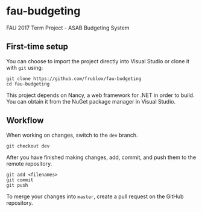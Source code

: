 # fau-budgeting
FAU 2017 Term Project - ASAB Budgeting System 

## First-time setup

You can choose to import the project directly into Visual Studio or clone it with `git` using:

    git clone https://github.com/frublox/fau-budgeting
    cd fau-budgeting

This project depends on Nancy, a web framework for .NET in order to build. You can obtain it from the NuGet package manager in Visual Studio.

## Workflow

When working on changes, switch to the `dev` branch.

    git checkout dev

After you have finished making changes, add, commit, and push them to the remote repository.

    git add <filenames>
    git commit
    git push

To merge your changes into `master`, create a pull request on the GitHub repository.

